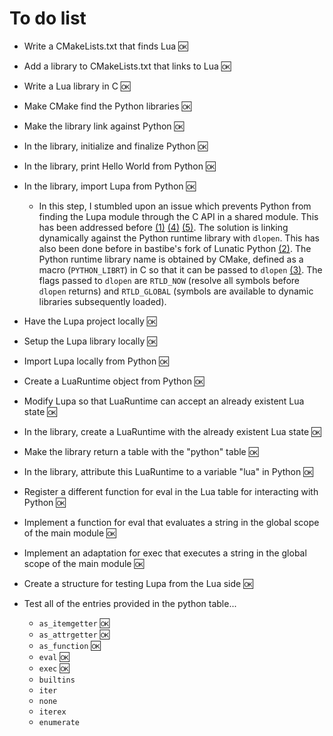 # To do list

* Write a CMakeLists.txt that finds Lua :ok:
* Add a library to CMakeLists.txt that links to Lua :ok:
* Write a Lua library in C :ok:
* Make CMake find the Python libraries :ok:
* Make the library link against Python :ok:
* In the library, initialize and finalize Python :ok:
* In the library, print Hello World from Python :ok:
* In the library, import Lupa from Python :ok:

  * In this step, I stumbled upon an issue which prevents Python from finding the
    Lupa module through the C API in a shared module. This has been addressed before [(1)] [(4)] [(5)].
    The solution is linking dynamically against the Python runtime library with `dlopen`. This has
    also been done before in bastibe's fork of Lunatic Python [(2)]. The Python runtime library name
    is obtained by CMake, defined as a macro (`PYTHON_LIBRT`) in C so that it can be passed to `dlopen` [(3)].
    The flags passed to `dlopen` are `RTLD_NOW` (resolve all symbols before `dlopen` returns) and `RTLD_GLOBAL`
    (symbols are available to dynamic libraries subsequently loaded).

* Have the Lupa project locally :ok:
* Setup the Lupa library locally :ok:
* Import Lupa locally from Python :ok:
* Create a LuaRuntime object from Python :ok:
* Modify Lupa so that LuaRuntime can accept an already existent Lua state :ok:
* In the library, create a LuaRuntime with the already existent Lua state :ok:
* Make the library return a table with the "python" table :ok:
* In the library, attribute this LuaRuntime to a variable "lua" in Python :ok:
* Register a different function for eval in the Lua table for interacting with Python :ok:
* Implement a function for eval that evaluates a string in the global scope of the main module :ok:
* Implement an adaptation for exec that executes a string in the global scope of the main module :ok:
* Create a structure for testing Lupa from the Lua side :ok:
* Test all of the entries provided in the python table...
  * `as_itemgetter` :ok:
  * `as_attrgetter` :ok:
  * `as_function` :ok:
  * `eval` :ok:
  * `exec` :ok:
  * `builtins`
  * `iter`
  * `none`
  * `iterex`
  * `enumerate`

[(1)]: https://mail.python.org/pipermail/new-bugs-announce/2008-November/003322.html
[(2)]: https://github.com/bastibe/lunatic-python/blob/master/src/pythoninlua.c#L641
[(3)]: https://www.man7.org/linux/man-pages/man3/dlopen.3.html
[(4)]: https://stackoverflow.com/questions/29880931/importerror-and-pyexc-systemerror-while-embedding-python-script-within-c-for-pam
[(5)]: https://sourceforge.net/p/pam-python/code/ci/default/tree/src/pam_python.c#l2507
